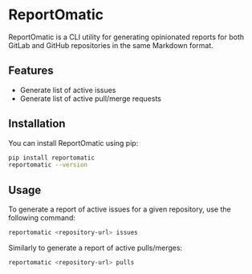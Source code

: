 # ReportOmatic

ReportOmatic is a CLI utility for generating opinionated reports for both GitLab and GitHub repositories in the same Markdown format. 

## Features

- Generate list of active issues
- Generate list of active pull/merge requests

## Installation

You can install ReportOmatic using pip:
```bash
pip install reportomatic
reportomatic --version
```

## Usage

To generate a report of active issues for a given repository, use the following command:
```bash
reportomatic <repository-url> issues
```

Similarly to generate a report of active pulls/merges:
```bash
reportomatic <repository-url> pulls
```
